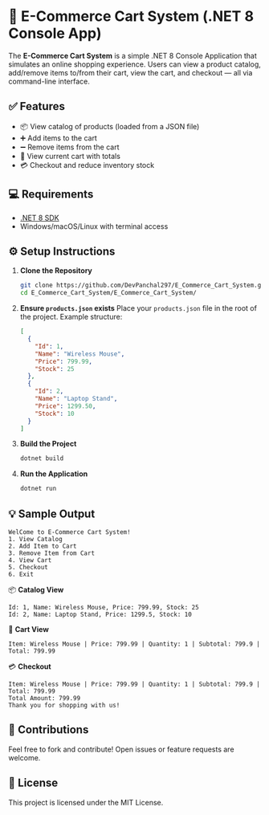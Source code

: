 # 🛒 E-Commerce Cart System (.NET 8 Console App)

The **E-Commerce Cart System** is a simple .NET 8 Console Application that simulates an online shopping experience. Users can view a product catalog, add/remove items to/from their cart, view the cart, and checkout — all via command-line interface.

## ✅ Features
- 📦 View catalog of products (loaded from a JSON file)
- ➕ Add items to the cart
- ➖ Remove items from the cart
- 🧾 View current cart with totals
- 💳 Checkout and reduce inventory stock

## 💻 Requirements
- [.NET 8 SDK](https://dotnet.microsoft.com/en-us/download/dotnet/8.0)
- Windows/macOS/Linux with terminal access

## ⚙️ Setup Instructions
1. **Clone the Repository**
   ```bash
   git clone https://github.com/DevPanchal297/E_Commerce_Cart_System.git
   cd E_Commerce_Cart_System/E_Commerce_Cart_System/
   ```

2. **Ensure `products.json` exists**
   Place your `products.json` file in the root of the project. Example structure:
   ```json
   [
     {
       "Id": 1,
       "Name": "Wireless Mouse",
       "Price": 799.99,
       "Stock": 25
     },
     {
       "Id": 2,
       "Name": "Laptop Stand",
       "Price": 1299.50,
       "Stock": 10
     }
   ]
   ```

3. **Build the Project**
   ```bash
   dotnet build
   ```

4. **Run the Application**
   ```bash
   dotnet run
   ```

## 💡 Sample Output
```text
WelCome to E-Commerce Cart System!
1. View Catalog
2. Add Item to Cart
3. Remove Item from Cart
4. View Cart
5. Checkout
6. Exit
```

📦 **Catalog View**
```text
Id: 1, Name: Wireless Mouse, Price: 799.99, Stock: 25
Id: 2, Name: Laptop Stand, Price: 1299.5, Stock: 10
```

🛒 **Cart View**
```text
Item: Wireless Mouse | Price: 799.99 | Quantity: 1 | Subtotal: 799.9 | Total: 799.99
```

💳 **Checkout**
```text
Item: Wireless Mouse | Price: 799.99 | Quantity: 1 | Subtotal: 799.9 | Total: 799.99
Total Amount: 799.99
Thank you for shopping with us!
```

## 🤝 Contributions
Feel free to fork and contribute! Open issues or feature requests are welcome.

## 📄 License
This project is licensed under the MIT License.
